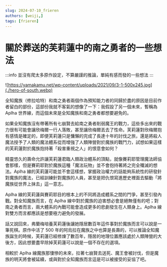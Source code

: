 ```yaml
---
slug: 2024-07-10_frieren
authors: [weiji,]
tags: [frieren]
--- 
```


# 關於葬送的芙莉蓮中的南之勇者的一些想法

<head>
  <meta property="og:image" content="https://raw.githubusercontent.com/FlySkyPie/flyskypie.github.io/main/post/2024-07-10_frieren/hero-of-south.webp" />
</head>

:::info
並沒有爬太多原作設定，不算嚴謹的推論，單純有感而發的一些想法
:::

![https://yamakamu.net/wp-content/uploads/2021/09/3-1-500x245.jpg](./hero-of-south.webp)

全知魔族（修拉哈特）和南之勇者兩個作為預知能力者的同歸於盡的原因是目前作者留白的部份，這部份我就不客氣的想像了一下：我假設了另一個未來，暫稱為 Aplha 世界線，而這個未來是全知魔族和南之勇者都想要避免的。

如果全知魔族沒有帶著所有七崩賢去給南之勇者削弱魔王的戰力，這些多出來的戰力很有可能會讓欣梅爾一行人落敗，甚至讓欣梅爾丟去了性命。芙莉蓮對欣梅爾抱有感情是確定的，即便芙莉蓮只是慵懶的完成了長達十年的討伐之旅，還是將殺人魔法授予了人類的魔法體系從而增強了人類陣營對於魔族的戰鬥力，試想如果這樣的芙莉蓮對於魔族抱持著「殺害重視之人」的恨意會如何？

精靈悠久的壽命允許讓芙莉蓮君臨人類政治體系的頂點，就像賽莉耶管理魔法師協會那樣，但是賽莉耶對於魔族這種「魔法玩物」並不會抱持著將之完全殲滅的想法。Aplha 線的芙莉蓮可能並不會這樣想，掌握政治權力的話能夠系統性的研發針對魔族的魔法，已經訓練針對魔族的人員，甚至是把仇恨寫進歷史裡面去驅動「將魔族從世界上抹去」這一意志。

Aplha 線的芙莉蓮與賽莉耶目的根本上的不同將造成體系之間的鬥爭，甚至引發內戰。對全知魔族而言，在 Aplha 線中對於魔族的迫害想必會是絕無僅有的吧；對南之勇者而言，兩大體系的內戰可能會造成更多的悲劇發生在人類身上。Aplha 線對雙方而言都應該是想要極力避免的發展。

話又說回來，弗蘭梅培養芙莉蓮後讓她隱居數百年這件事對於魔族而言可以說是一筆死棋。原作中活了 500 年的阿烏拉在魔族之中也算是長壽的，可以推論全知魔族誕生的時候，芙莉蓮已經修煉了數百年，隱居的地理位置應該處於人類陣營的大後方，因此想要盡早除掉芙莉蓮可以說是一個不存在的選項。

相較於 Aplha 線魔族那悽慘的未來，拉著七崩賢去送死、魔王會被討伐，但是魔族的明天將會被延續，或與對於全知魔族而言這是可以被接受的妥協了吧。
